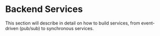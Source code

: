 # Backend Services

This section will describe in detail on how to build services, from event-driven \(pub/sub\) to synchronous services.
